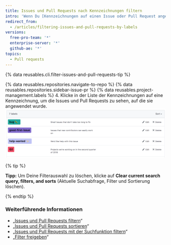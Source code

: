 ```yaml
---
title: Issues und Pull Requests nach Kennzeichnungen filtern
intro: 'Wenn Du [Kennzeichnungen auf einen Issue oder Pull Request angewendet hast](/articles/applying-labels-to-issues-and-pull-requests), kannst Du Issues und Pull Requests basierend auf ihren Kennzeichnungen suchen.'
redirect_from:
  - /articles/filtering-issues-and-pull-requests-by-labels
versions:
  free-pro-team: '*'
  enterprise-server: '*'
  github-ae: '*'
topics:
  - Pull requests
---
```


{% data reusables.cli.filter-issues-and-pull-requests-tip %}

{% data reusables.repositories.navigate-to-repo %}
{% data reusables.repositories.sidebar-issue-pr %}
{% data reusables.project-management.labels %}
4. Klicke in der Liste der Kennzeichnungen auf eine Kennzeichnung, um die Issues und Pull Requests zu sehen, auf die sie angewendet wurde. ![Liste der Kennzeichnungen eines Repositorys](/assets/images/help/issues/labels-page.png)

{% tip %}

**Tipp:** Um Deine Filterauswahl zu löschen, klicke auf **Clear current search query, filters, and sorts** (Aktuelle Suchabfrage, Filter und Sortierung löschen).

{% endtip %}

### Weiterführende Informationen

- „[Issues und Pull Requests filtern](/articles/filtering-issues-and-pull-requests)“
- „[Issues und Pull Requests sortieren](/articles/sorting-issues-and-pull-requests)“
- „[Issues und Pull Requests mit der Suchfunktion filtern](/articles/using-search-to-filter-issues-and-pull-requests)“
- „[Filter freigeben](/articles/sharing-filters)“
